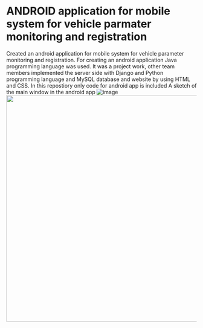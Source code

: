 # ANDROID application for mobile system for vehicle parmater monitoring and registration
Created an android application for mobile system for vehicle parameter monitoring and registration.
For creating an android application Java programming language was used.
It was a project work, other team members implemented the server side with Django and Python programming language and MySQL database and website by using HTML and CSS.
In this repostiory only code for android app is included
A sketch of the main window in the android app
![image](https://github.com/user-attachments/assets/20484479-a71a-42c3-9d45-d6fcf4c549d3)
<img src="https://github.com/user-attachments/assets/20484479-a71a-42c3-9d45-d6fcf4c549d3" width="600">

